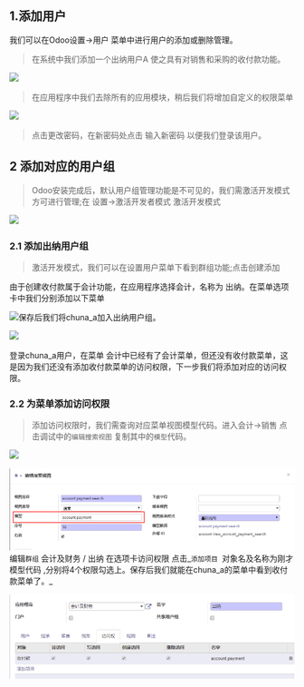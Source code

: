 ## 1.添加用户

我们可以在Odoo设置-&gt;用户 菜单中进行用户的添加或删除管理。

> 在系统中我们添加一个出纳用户A 使之具有对销售和采购的收付款功能。

![](file:///C:\Users\xc\AppData\Roaming\Tencent\Users\419412545\QQ\WinTemp\RichOle\}L%28~9ONRYQ`US3Y%29$7E5{EJ.png)

> 在应用程序中我们去除所有的应用模块，稍后我们将增加自定义的权限菜单

![](file:///C:\Users\xc\AppData\Roaming\Tencent\Users\419412545\QQ\WinTemp\RichOle\H]WDDG}F1P_5W8O49}5F99B.png)

> 点击更改密码，在新密码处点击 输入新密码 以便我们登录该用户。

## 2 添加对应的用户组

> Odoo安装完成后，默认用户组管理功能是不可见的，我们需激活开发模式方可进行管理;在 设置-&gt;激活开发者模式 激活开发模式

![](file:///C:\Users\xc\AppData\Roaming\Tencent\Users\419412545\QQ\WinTemp\RichOle\~I1O2FMQ18DQP$RYONU5JF5.png)

### 2.1 添加出纳用户组

> 激活开发模式，我们可以在设置用户菜单下看到群组功能;点击创建添加

由于创建收付款属于会计功能，在应用程序选择会计，名称为 出纳。在菜单选项卡中我们分别添加以下菜单

![](file:///C:\Users\xc\AppData\Roaming\Tencent\Users\419412545\QQ\WinTemp\RichOle\HQ]44W2GF_[TEH~{}~I[O5V.png)保存后我们将chuna\_a加入出纳用户组。

![](file:///C:\Users\xc\AppData\Roaming\Tencent\Users\419412545\QQ\WinTemp\RichOle\$%29AAWRRZXMD[}6GJKH231XI.png)

登录chuna\_a用户，在菜单 会计中已经有了会计菜单，但还没有收付款菜单，这是因为我们还没有添加收付款菜单的访问权限，下一步我们将添加对应的访问权限。

### 2.2 为菜单添加访问权限

> 添加访问权限时，我们需查询对应菜单视图模型代码。进入会计-&gt;销售 点击调试中的`编辑搜索视图` 复制其中的`模型`代码。

![](file:///C:\Users\xc\AppData\Roaming\Tencent\Users\419412545\QQ\WinTemp\RichOle\XLD[9P40J3Y]4_V5{9GCDA0.png)

![](/assets/import0313.png)编辑`群组` 会计及财务 / 出纳 在选项卡访问权限 点击_`添加项目 `对象名及名称为刚才模型代码 ,分别将4个权限勾选上。保存后我们就能在chuna\_a的菜单中看到收付款菜单了。_

![](/assets/import031301.png)



